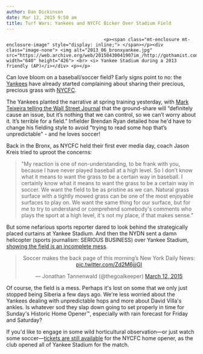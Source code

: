 ```yaml
---
author: Dan Dickinson
date: Mar 12, 2015 9:50 am
title: Turf Wars: Yankees and NYCFC Bicker Over Stadium Field
---
```


	
										<p><span class="mt-enclosure mt-enclosure-image" style="display: inline;"> </span></p><div class="image-none"> <img alt="2013_06_bronxyankee.jpg" src="https://web.archive.org/web/20150430041907im_/http://gothamist.com/attachments/jen/2013_06_bronxyankee.jpg" width="640" height="426"> <br> <i> Yankee Stadium during a 2013 friendly (AP)</i></div> <p></p>

<p>Can love bloom on a baseball/soccer field? Early signs point to no: the <a href="https://web.archive.org/web/20150430041907/http://gothamist.com/tags/yankees">Yankees</a> have already started complaining about sharing their precious, precious grass with <a href="https://web.archive.org/web/20150430041907/http://gothamist.com/tags/nycfc">NYCFC</a>.</p>

<p>The Yankees planted the narrative at spring training yesterday, with <a href="https://web.archive.org/web/20150430041907/http://www.wsj.com/articles/with-soccer-set-to-move-in-yankees-fret-over-their-field-1426035399">Mark Teixeira telling the Wall Street Journal</a> that the ground-share will &#x201C;definitely cause an issue, but it&#x2019;s nothing that we can control, so we can&#x2019;t worry about it. It&#x2019;s terrible for a field.&#x201D; Infielder Brendan Ryan detailed how he&apos;d have to change his fielding style to avoid &quot;trying to read some hop that&#x2019;s unpredictable&quot; - and he loves soccer!</p>

<p>Back in the Bronx, as NYCFC held their first ever media day, coach Jason Kreis tried to uproot the concerns:</p>

<blockquote>&quot;My reaction is one of non-understanding, to be frank with you, because I have never played baseball at a high level. So I don&#x2019;t know what it means to want the grass to be a certain way in baseball. I certainly know what it means to want the grass to be a certain way in soccer. We want the field to be as pristine as we can. Natural grass surface with a tightly mowed grass can be one of the most enjoyable surfaces to play on. We want the same thing for our surface, but for me to try to understand or comprehend somebody&apos;s comments who plays the sport at a high level, it&apos;s not my place, if that makes sense.&#x201D;</blockquote>

<p>But some nefarious sports reporter dared to look behind the strategically placed curtains at Yankee Stadium. And then the NYDN sent a damn helicopter (sports journalism: SERIOUS BUSINESS) over Yankee Stadium, <a href="https://web.archive.org/web/20150430041907/http://www.nydailynews.com/sports/baseball/yankees/teixeira-nycfc-yankee-stadium-suck-article-1.2145527">showing the field is an incomplete mess</a>.</p>

<center><blockquote class="twitter-tweet" lang="en"><p>Soccer makes the back page of this morning&#x2019;s New York Daily News: <a href="https://web.archive.org/web/20150430041907/http://t.co/Zd2M6jjjGI">pic.twitter.com/Zd2M6jjjGI</a></p>&#x2014; Jonathan Tannenwald (@thegoalkeeper) <a href="https://web.archive.org/web/20150430041907/https://twitter.com/thegoalkeeper/status/575985562563264512">March 12, 2015</a></blockquote> <script async src="//web.archive.org/web/20150430041907js_/http://platform.twitter.com/widgets.js" charset="utf-8"></script></center>

<p>Of course, the field is a mess. Perhaps it&apos;s lost on some that we only just stopped being Siberia a few days ago. We&apos;re less worried about the Yankees dealing with unpredictable hops and more about David Villa&apos;s ankles. Is whatever sod they slap down going to set properly in time for Sunday&apos;s Historic Home Opener&#x2122;, especially with rain forecast for Friday and Saturday?</p>

<p>If you&apos;d like to engage in some wild horticultural observation&#x2014;or just watch some soccer&#x2014;<a href="https://web.archive.org/web/20150430041907/http://www.ticketmaster.com/new-york-city-fc-vs-new-bronx-new-york-03-15-2015/event/1D004E3EF719849F?artistid=1991293&amp;majorcatid=10004&amp;minorcatid=11&amp;tm_link=artist_msg-1_1D004E3EF719849F">tickets are still available</a> for the NYCFC home opener, as the club opened all of Yankee Stadium for the match.</p>					
										
									
				